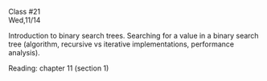 <div class="lecture2">

<div class="column_date">
<p markdown="block">

Class #21 <br>
Wed,11/14

</p>
</div>
<div class="column_materials">
<p markdown="block">

Introduction to binary search trees. Searching for a value in a binary search tree
(algorithm, recursive vs iterative implementations, performance analysis).


</p>
</div>

<div class="column_assign">
<p markdown="block">

Reading: chapter 11 (section 1)

</p>
</div>

</div>
